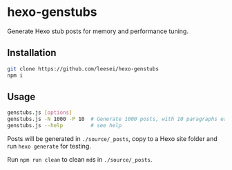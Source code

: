 # hexo-genstubs

Generate Hexo stub posts for memory and performance tuning.

## Installation

```sh
git clone https://github.com/leesei/hexo-genstubs
npm i
```

## Usage

```sh
genstubs.js [options]
genstubs.js -N 1000 -P 10  # Generate 1000 posts, with 10 paragraphs each
genstubs.js --help         # see help
```

Posts will be generated in `./source/_posts`, copy to a Hexo site folder and run `hexo generate` for testing.

Run `npm run clean` to clean `md`s in `./source/_posts`.
